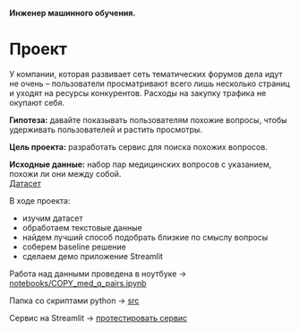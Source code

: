 **Инженер машинного обучения.**
# **Проект**

У компании, которая развивает сеть тематических
форумов дела идут не очень – пользователи просматривают всего лишь
несколько страниц и уходят на ресурсы конкурентов. Расходы на
закупку трафика не окупают себя.

**Гипотеза:** давайте показывать пользователям похожие вопросы, чтобы
удерживать пользователей и растить просмотры.

**Цель проекта:** разработать сервис для поиска похожих вопросов.

**Исходные данные:** набор пар медицинских вопросов с указанием, похожи ли они между собой.<br>
[Датасет](https://huggingface.co/datasets/medical_questions_pairs "перейти") 

В ходе проекта:
- изучим датасет
- обработаем текстовые данные
- найдем лучший способ подобрать близкие по смыслу вопросы
- соберем baseline решение
- сделаем демо приложение Streamlit

Работа над данными проведена в ноутбуке -> [notebooks/COPY_med_q_pairs.ipynb](https://github.com/simami-ml/nlp_med/blob/main/notebooks/medical_questions.csv)

Папка со скриптами python -> [src](https://github.com/simami-ml/nlp_med/tree/main/scr)

Сервис на Streamlit -> [протестировать сервис](https://nlpmed-vbkkfcurgtswkusmh6bagg.streamlit.app "перейти") 
